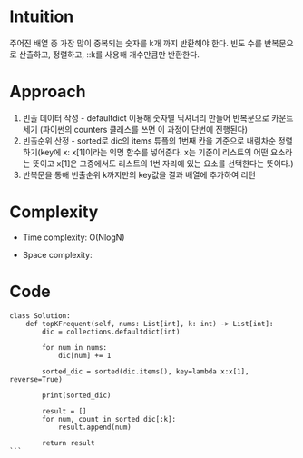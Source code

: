 # Intuition
<!-- Describe your first thoughts on how to solve this problem. -->
주어진 배열 중 가장 많이 중복되는 숫자를 k개 까지 반환해야 한다.
빈도 수를 반복문으로 산출하고, 정렬하고, ::k를 사용해 개수만큼만 반환한다.

# Approach
<!-- Describe your approach to solving the problem. -->
1. 빈출 데이터 작성 - defaultdict 이용해 숫자별 딕셔너리 만들어 반복문으로 카운트 세기
 (파이썬의 counters 클래스를 쓰면 이 과정이 단번에 진행된다)
2. 빈출순위 산정 - sorted로 dic의 items 튜플의 1번째 칸을 기준으로 내림차순 정렬하기(key에 x: x[1]이라는 익명 함수를 넣어준다. x는 기준이 리스트의 어떤 요소라는 뜻이고 x[1]은 그중에서도 리스트의 1번 자리에 있는 요소를 선택한다는 뜻이다.)
3. 반복문을 통해 빈출순위 k까지만의 key값을 결과 배열에 추가하여 리턴

# Complexity
- Time complexity: O(NlogN)
<!-- Add your time complexity here, e.g. $$O(n)$$ -->

- Space complexity:
<!-- Add your space complexity here, e.g. $$O(n)$$ -->

# Code
```
class Solution:
    def topKFrequent(self, nums: List[int], k: int) -> List[int]:
        dic = collections.defaultdict(int)
        
        for num in nums:
            dic[num] += 1
            
        sorted_dic = sorted(dic.items(), key=lambda x:x[1], reverse=True)
        
        print(sorted_dic)
        
        result = []
        for num, count in sorted_dic[:k]:
            result.append(num)
            
        return result
```​
